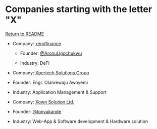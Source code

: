 # Companies starting with the letter "X"

[Return to README](../README.md)

- Company: [xendfinance](https://xend.finance/)

  - Founder: [@AronuUgochukwu](https://twitter.com/AronuUgochukwu)

  - Industry: DeFi

 - Company: [Xpertech Solutions Group](https://xpertechsolutionsltd.com/)

  - Founder: Engr. Olanrewaju Awoyemi

  - Industry: Application Management & Support 

  - Company: [Xown Solution Ltd.](https://xownsolutions.com/)

  - Founder: [@tonyakande](https://twitter.com/tonyakande)

  - Industry: Web-App & Software development & Hardware solution